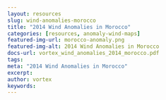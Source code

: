 ```yaml
---
layout: resources
slug: wind-anomalies-morocco
title: "2014 Wind Anomalies in Morocco"
categories: [resources, anomaly-wind-maps]
featured-img-url: morocco-anomaly.png
featured-img-alt: 2014 Wind Anomalies in Morocco
docs-url: vortex_wind_anomalies_2014_morocco.pdf
tags:
meta: "2014 Wind Anomalies in Morocco"
excerpt: 
author: vortex
keywords: 
---
```

